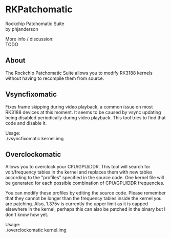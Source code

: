RKPatchomatic
======
Rockchip Patchomatic Suite  
by phjanderson

More info / discussion:  
TODO

About
------
The Rockchip Patchomatic Suite allows you to modify RK3188 kernels without having to recompile them from source.

Vsyncfixomatic
------
Fixes frame skipping during video playback, a common issue on most RK3188 devices at this moment. It seems to be caused by vsync updating being disabled periodically during video playback. This tool tries to find that code and disable it.

Usage:  
./vsyncfixomatic kernel.img

Overclockomatic
------
Allows you to overclock your CPU/GPU/DDR. This tool will search for volt/frequency tables in the kernel and replaces them with new tables according to the "profiles" specified in the source code. One kernel file will be generated for each possible combination of CPU/GPU/DDR frequencies.

You can modify these profiles by editing the source code. Please remember that they cannot be longer than the frequency tables inside the kernel you are patching. Also, 1.375v is currently the upper limit as it is capped elsewhere in the kernel, perhaps this can also be patched in the binary but I don't know how yet.

Usage:  
./overclockomatic kernel.img

